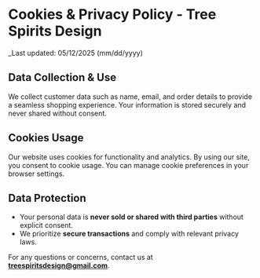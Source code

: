 # Cookies & Privacy Policy - Tree Spirits Design

_Last updated: 05/12/2025 (mm/dd/yyyy)

## Data Collection & Use
We collect customer data such as name, email, and order details to provide a seamless shopping experience. Your information is stored securely and never shared without consent.

## Cookies Usage
Our website uses cookies for functionality and analytics. By using our site, you consent to cookie usage. You can manage cookie preferences in your browser settings.

## Data Protection
- Your personal data is **never sold or shared with third parties** without explicit consent.
- We prioritize **secure transactions** and comply with relevant privacy laws.

For any questions or concerns, contact us at **treespiritsdesign@gmail.com**.

